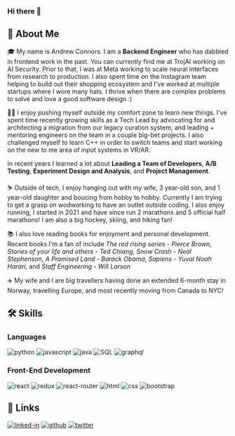 ### Hi there 👋

## 🚀 About Me

🎓 My name is Andrew Connors. I am a **Backend Engineer** who has dabbled in frontend work in the past. You can currently find me at TrojAI working on AI Security. Prior to that, I was at Meta working to scale neural interfaces from research to production. I also spent time on the Instagram team helping to build out their shopping ecosystem and I've worked at multiple startups where I wore many hats. I thrive when there are complex problems to solve and love a good software design :)

👨‍💻 I enjoy pushing myself outside my comfort zone to learn new things. I've spent time recently growing skills as a Tech Lead by advocating for and architecting a migration from our legacy curation system, and leading + mentoring engineers on the team in a couple big-bet projects. I also challenged myself to learn C++ in order to switch teams and start working on the new to me area of input systems in VR/AR.

In recent years I learned a lot about **Leading a Team of Developers**, **A/B Testing**, **Experiment Design and Analysis**, and **Project Management**.

⛷ Outside of tech, I enjoy hanging out with my wife, 3 year-old son, and 1 year-old daughter and boucing from hobby to hobby. Currently I am trying to get a grasp on wodworking to have an outlet outside coding. I also enjoy running, I started in 2021 and have since run 2 marathons and 5 official half marathons!
I am also a big hockey, skiing, and hiking fan!

📚 I also love reading books for enjoyment and personal development. Recent books I'm a fan of include _The red rising series - Pierce Brown_,  _Stories of your life and others - Ted Chiang_, _Snow Crash - Neal Stephenson_, _A Promised Land - Barack Obama_, _Sapiens - Yuval Noah Harari_, and _Staff Engineering - Will Larson_

✈️ My wife and I are big travellers having done an extended 6-month stay in Norway, travelling Europe, and most recently moving from Canada to NYC!

## 🛠️ Skills

### Languages

![python](https://img.shields.io/badge/Python-3776AB?style=for-the-badge&logo=python&logoColor=white)
![javascript](https://img.shields.io/badge/JavaScript-323330?style=for-the-badge&logo=javascript&logoColor=F7DF1E)
![java](https://img.shields.io/badge/Java-5382a1?style=for-the-badge&logo=java&logoColor=f89820)
![SQL](https://img.shields.io/badge/SQL-323330?style=for-the-badge&logo=microsoft-sql-server&logoColor=F7DF1E)
![graphql](https://img.shields.io/badge/GraphQL-E434AA?style=for-the-badge&logo=graphql&logoColor=white)

### Front-End Development

![react](https://img.shields.io/badge/React-20232A?style=for-the-badge&logo=react&logoColor=61DAFB)
![redux](https://img.shields.io/badge/Redux-593D88?style=for-the-badge&logo=redux&logoColor=white)
![react-router](https://img.shields.io/badge/React_Router-CA4245?style=for-the-badge&logo=react-router&logoColor=white)
![html](https://img.shields.io/badge/HTML5-E34F26?style=for-the-badge&logo=html5&logoColor=white)
![css](https://img.shields.io/badge/CSS3-1572B6?style=for-the-badge&logo=css3&logoColor=white)
![bootstrap](https://img.shields.io/badge/Bootstrap-563D7C?style=for-the-badge&logo=bootstrap&logoColor=white)


## 🔗 Links

<!-- [![portfolio](https://img.shields.io/badge/Portfolio-5340ff?style=for-the-badge&logo=Google-chrome&logoColor=white)](https://tapajyoti-bose.vercel.app/) -->
<!-- [![resume](https://img.shields.io/badge/Resume-4285F4?style=for-the-badge&logo=read-the-docs&logoColor=white)](https://firebasestorage.googleapis.com/v0/b/tapajyoti-bose.appspot.com/o/Tapajyoti%20Bose.pdf?alt=media&token=68b3f3e3-cf56-4666-b4fa-9897c80eec2e) -->

[![linked-in](https://img.shields.io/badge/LinkedIn-0077B5?style=for-the-badge&logo=LinkedIn&logoColor=white)](https://www.linkedin.com/in/andrew-connors/)
[![github](https://img.shields.io/badge/GitHub-000000?style=for-the-badge&logo=GitHub&logoColor=white)](https://github.com/andrewconnors)
[![twitter](https://img.shields.io/badge/Twitter-00acee?style=for-the-badge&logo=twitter&logoColor=white)](https://www.twitter.com/0xAndrewConnors/)

<!--
**andrewconnors/andrewconnors** is a ✨ _special_ ✨ repository because its `README.md` (this file) appears on your GitHub profile.

Here are some ideas to get you started:

- 🔭 I’m currently working on ...
- 🌱 I’m currently learning ...
- 👯 I’m looking to collaborate on ...
- 🤔 I’m looking for help with ...
- 💬 Ask me about ...
- 📫 How to reach me: ...
- 😄 Pronouns: ...
- ⚡ Fun fact: ...
-->
